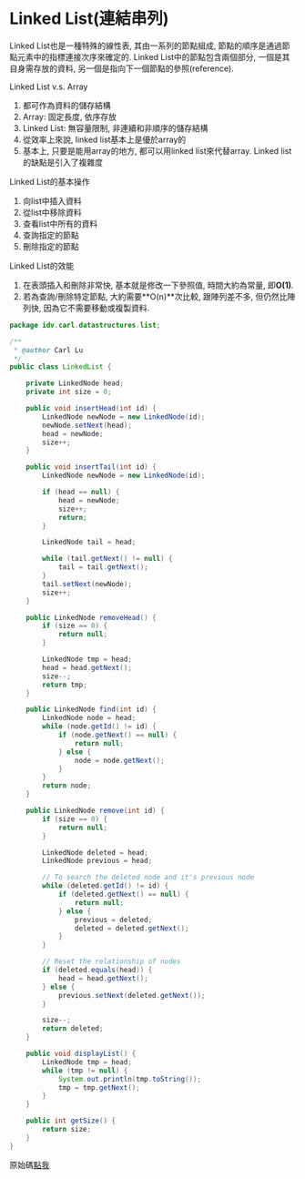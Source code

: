 # Linked List\(連結串列\)

Linked List也是一種特殊的線性表, 其由一系列的節點組成, 節點的順序是通過節點元素中的指標連接次序來確定的. Linked List中的節點包含兩個部分, 一個是其自身需存放的資料, 另一個是指向下一個節點的參照\(reference\).

Linked List v.s. Array

1. 都可作為資料的儲存結構
2. Array: 固定長度, 依序存放
3. Linked List: 無容量限制, 非連續和非順序的儲存結構
4. 從效率上來說, linked list基本上是優於array的
5. 基本上, 只要是能用array的地方, 都可以用linked list來代替array. Linked list的缺點是引入了複雜度

Linked List的基本操作

1. 向list中插入資料
2. 從list中移除資料
3. 查看list中所有的資料
4. 查詢指定的節點
5. 刪除指定的節點

Linked List的效能

1. 在表頭插入和刪除非常快, 基本就是修改一下參照值, 時間大約為常量, 即**O\(1\)**.
2. 若為查詢/刪除特定節點, 大約需要**O\(n\)**次比較, 跟陣列差不多, 但仍然比陣列快, 因為它不需要移動或複製資料.

```java
package idv.carl.datastructures.list;

/**
 * @author Carl Lu
 */
public class LinkedList {

    private LinkedNode head;
    private int size = 0;

    public void insertHead(int id) {
        LinkedNode newNode = new LinkedNode(id);
        newNode.setNext(head);
        head = newNode;
        size++;
    }

    public void insertTail(int id) {
        LinkedNode newNode = new LinkedNode(id);

        if (head == null) {
            head = newNode;
            size++;
            return;
        }

        LinkedNode tail = head;

        while (tail.getNext() != null) {
            tail = tail.getNext();
        }
        tail.setNext(newNode);
        size++;
    }

    public LinkedNode removeHead() {
        if (size == 0) {
            return null;
        }

        LinkedNode tmp = head;
        head = head.getNext();
        size--;
        return tmp;
    }

    public LinkedNode find(int id) {
        LinkedNode node = head;
        while (node.getId() != id) {
            if (node.getNext() == null) {
                return null;
            } else {
                node = node.getNext();
            }
        }
        return node;
    }

    public LinkedNode remove(int id) {
        if (size == 0) {
            return null;
        }

        LinkedNode deleted = head;
        LinkedNode previous = head;

        // To search the deleted node and it's previous node
        while (deleted.getId() != id) {
            if (deleted.getNext() == null) {
                return null;
            } else {
                previous = deleted;
                deleted = deleted.getNext();
            }
        }

        // Reset the relationship of nodes
        if (deleted.equals(head)) {
            head = head.getNext();
        } else {
            previous.setNext(deleted.getNext());
        }

        size--;
        return deleted;
    }

    public void displayList() {
        LinkedNode tmp = head;
        while (tmp != null) {
            System.out.println(tmp.toString());
            tmp = tmp.getNext();
        }
    }

    public int getSize() {
        return size;
    }
}
```

原始碼[點我](https://github.com/yotsuba1022/LeetCode/blob/master/src/main/java/idv/carl/datastructures/list/LinkedList.java)

